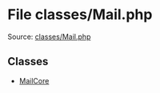 File classes/Mail.php
=========

Source: [classes/Mail.php](https://github.com/PrestaShop/PrestaShop/blob/1.5.6.1/classes/Mail.php)


Classes
-------

* [MailCore](class.MailCore.md)

